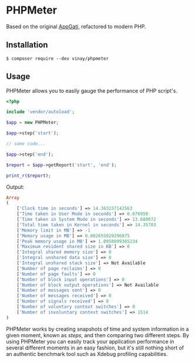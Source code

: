 # PHPMeter

Based on the original [AppGati](https://github.com/fotuzlab/appgati), refactored to modern PHP.

## Installation
```console
$ composer require --dev vinay/phpmeter
```

## Usage
PHPMeter allows you to easily gauge the performance of PHP script's.

```php
<?php

include 'vendor/autoload';

$app = new PHPMeter;

$app->step('start');

// some code...

$app->step('end');

$report = $app->getReport('start', 'end');

print_r($report);
```

Output:
```php
Array
(
    ['Clock time in seconds'] => 14.363237142563
    ['Time taken in User Mode in seconds'] => 0.676958
    ['Time taken in System Mode in seconds'] => 13.680072
    ['Total time taken in Kernel in seconds'] => 14.35703
    ['Memory limit in MB'] => -1
    ['Memory usage in MB'] => 0.002655029296875
    ['Peak memory usage in MB'] => 1.0958099365234
    ['Maximum resident shared size in KB'] => 0
    ['Integral shared memory size'] => 0
    ['Integral unshared data size'] => 0
    ['Integral unshared stack size'] => Not Available
    ['Number of page reclaims'] => 0
    ['Number of page faults'] => 0
    ['Number of block input operations'] => 0
    ['Number of block output operations'] => Not Available
    ['Number of messages sent'] => 0
    ['Number of messages received'] => 0
    ['Number of signals received'] => 0
    ['Number of voluntary context switches'] => 0
    ['Number of involuntary context switches'] => 1514
)
```

PHPMeter works by creating snapshots of time and system information in a given moment, known as *steps*, and then comparing two different steps. By using PHPMeter you can easily track your application performance in several different moments in an easy fashion, but it's still nothing short of an authentic benchmark tool such as Xdebug profiling capabilities.
